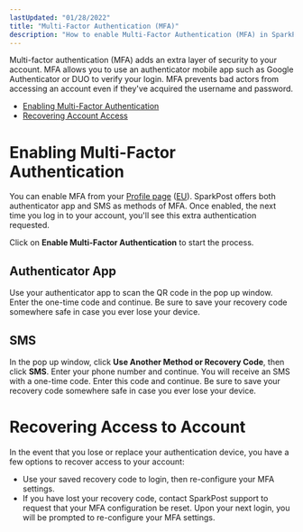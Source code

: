 ```yaml
---
lastUpdated: "01/28/2022"
title: "Multi-Factor Authentication (MFA)"
description: "How to enable Multi-Factor Authentication (MFA) in SparkPost."
---
```


Multi-factor authentication (MFA) adds an extra layer of security to your account. MFA allows you to use an authenticator mobile app such as Google Authenticator or DUO to verify your login. MFA prevents bad actors from accessing an account even if they've acquired the username and password.

* [Enabling Multi-Factor Authentication](#enabling-multi-factor-authentication)
* [Recovering Account Access](#recovering-access-to-account)

# Enabling Multi-Factor Authentication
You can enable MFA from your [Profile page](https://app.sparkpost.com/account/profile) ([EU](https://app.eu.sparkpost.com/account/profile)). SparkPost offers both authenticator app and SMS as methods of MFA. Once enabled, the next time you log in to your account, you'll see this extra authentication requested. 

Click on **Enable Multi-Factor Authentication** to start the process.

## Authenticator App
Use your authenticator app to scan the QR code in the pop up window. Enter the one-time code and continue. Be sure to save your recovery code somewhere safe in case you ever lose your device.

## SMS
In the pop up window, click **Use Another Method or Recovery Code**, then click **SMS**. Enter your phone number and continue. You will receive an SMS with a one-time code. Enter this code and continue. Be sure to save your recovery code somewhere safe in case you ever lose your device.

# Recovering Access to Account
In the event that you lose or replace your authentication device, you have a few options to recover access to your account:
* Use your saved recovery code to login, then re-configure your MFA settings.
* If you have lost your recovery code, contact SparkPost support to request that your MFA configuration be reset. Upon your next login, you will be prompted to re-configure your MFA settings.
